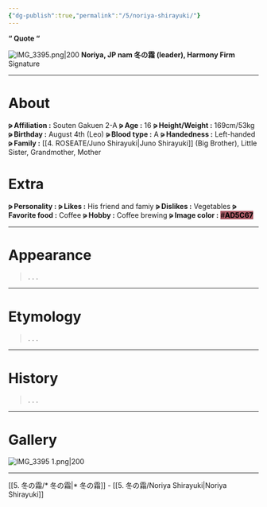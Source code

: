 ```yaml
---
{"dg-publish":true,"permalink":"/5/noriya-shirayuki/"}
---
```



**“ Quote “**

![IMG_3395.png|200](/img/user/%E2%80%94%E2%80%94%E2%80%94%E2%80%94%E2%80%94%E2%80%94%E2%80%94%E2%80%94%E2%80%94/IMG_3395.png)
**Noriya, JP nam
冬の霜 (leader), Harmony Firm**
Signature

***

# About

**⪩ Affiliation :** Souten Gakuen 2-A
**⪩ Age :** 16
**⪩ Height/Weight :** 169cm/53kg
**⪩ Birthday :** August 4th (Leo)
**⪩ Blood type :** A
**⪩ Handedness :** Left-handed
**⪩ Family :** [[4. ROSEATE/Juno Shirayuki\|Juno Shirayuki]] (Big Brother), Little Sister, Grandmother, Mother

# Extra

**⪩ Personality :** 
**⪩ Likes :** His friend and famiy
**⪩ Dislikes :** Vegetables
**⪩ Favorite food :** Coffee
**⪩ Hobby :** Coffee brewing
**⪩ Image color :** <mark style="background: #AD5C67;">#**AD5C67**</mark>

***

# Appearance

> .
> .
> .

****

# Etymology

> .
> .
> .

****

# History

> .
> .
> .

****

# Gallery

![IMG_3395 1.png|200](/img/user/%E2%80%94%E2%80%94%E2%80%94%E2%80%94%E2%80%94%E2%80%94%E2%80%94%E2%80%94%E2%80%94/IMG_3395%201.png)

***

[[5. 冬の霜/* 冬の霜\|* 冬の霜]] - [[5. 冬の霜/Noriya Shirayuki\|Noriya Shirayuki]]
